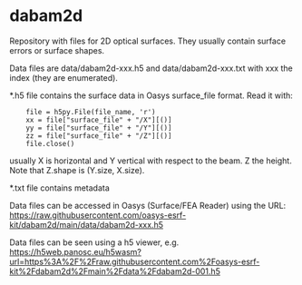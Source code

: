# dabam2d


Repository with files for 2D optical surfaces. They usually contain surface errors or surface shapes. 

Data files are data/dabam2d-xxx.h5 and data/dabam2d-xxx.txt with xxx the index (they are enumerated). 

*.h5 file contains the surface data in Oasys surface_file format. Read it with: 

``` import h5py
    file = h5py.File(file_name, 'r')
    xx = file["surface_file" + "/X"][()]
    yy = file["surface_file" + "/Y"][()]
    zz = file["surface_file" + "/Z"][()]
    file.close()
```

usually X is horizontal and Y vertical with respect to the beam. Z the height. Note that Z.shape is (Y.size, X.size).

*.txt file contains metadata

Data files can be accessed in Oasys (Surface/FEA Reader) using the URL: https://raw.githubusercontent.com/oasys-esrf-kit/dabam2d/main/data/dabam2d-xxx.h5

Data files can be seen using a h5 viewer, e.g. https://h5web.panosc.eu/h5wasm?url=https%3A%2F%2Fraw.githubusercontent.com%2Foasys-esrf-kit%2Fdabam2d%2Fmain%2Fdata%2Fdabam2d-001.h5 


